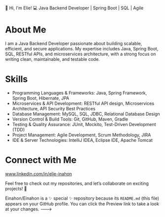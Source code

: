 👋 Hi, I'm Elie!
💻 Java Backend Developer | Spring Boot | SQL | Agile

# About Me
 I am a Java Backend Developer passionate about building scalable, efficient, and secure applications. 
 My expertise includes Java, Spring Boot, SQL, RESTful APIs, and microservices architecture, with a strong focus on writing clean, maintainable, and testable code.


# Skills
  - Programming Languages & Frameworks: Java, Spring Framework, Spring Boot, Hibernate, JPA
  - Microservices & API Development: RESTful API design, Microservices Architecture, API Security Best Practices
  - Database Management: MySQL, SQL, JDBC, Relational Database Design
  - Version Control & Build Tools: Git, GitHub, Maven, Gradle
  - Testing & Quality Assurance: JUnit, Mockito, Test-Driven Development (TDD)
  - Project Management: Agile Development, Scrum Methodology, JIRA
  - IDE & Server Technologies: IntelliJ IDEA, Eclipse IDE, Apache Tomcat


# Connect with Me
  www.linkedin.com/in/elie-inahon

  Feel free to check out my repositories, and let’s collaborate on exciting projects! 🚀

  
Einahon/Einahon is a ✨ special ✨ repository because its `README.md` (this file) appears on your GitHub profile.
You can click the Preview link to take a look at your changes.
--->
